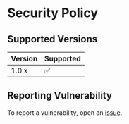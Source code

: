 # Security Policy

## Supported Versions
| Version | Supported          |
| ------- | ------------------ |
| 1.0.x   | :white_check_mark: |

## Reporting Vulnerability
To report a vulnerability, open an [issue](https://github.com/Airscripts/assets/issues/new/choose).
